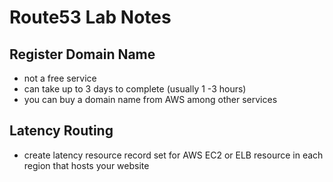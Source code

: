 # Route53 Lab Notes

## Register Domain Name

* not a free service
* can take up to 3 days to complete (usually 1 -3 hours)
* you can buy a domain name from AWS among other services

## Latency Routing

* create latency resource record set for AWS EC2 or ELB resource in each region that hosts your website
